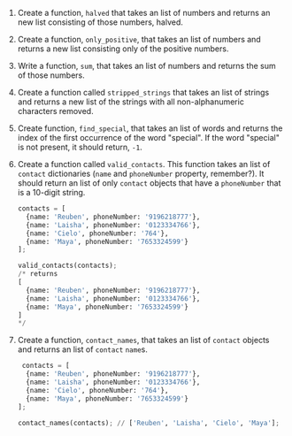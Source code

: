 1. Create a function, `halved` that takes an list of numbers and returns an new list consisting of those numbers, halved.

2. Create a function, `only_positive`, that takes an list of numbers and returns a new list consisting only of the positive numbers.

3. Write a function, `sum`, that takes an list of numbers and returns the sum of those numbers.

4. Create a function called `stripped_strings` that takes an list of strings and returns a new list of the strings with all non-alphanumeric characters removed.

5. Create function, `find_special`, that takes an list of words and returns the index of the first occurrence of the word "special". If the word "special" is not present, it should return, `-1`.

6. Create a function called `valid_contacts`. This function takes an list of `contact` dictionaries (`name` and `phoneNumber` property, remember?). It should return an list of only `contact` objects that have a `phoneNumber` that is a 10-digit string.
      ```python
      contacts = [
        {name: 'Reuben', phoneNumber: '9196218777'},
        {name: 'Laisha', phoneNumber: '0123334766'},
        {name: 'Cielo', phoneNumber: '764'},
        {name: 'Maya', phoneNumber: '7653324599'}
      ];

      valid_contacts(contacts);
      /* returns
      [
        {name: 'Reuben', phoneNumber: '9196218777'},
        {name: 'Laisha', phoneNumber: '0123334766'},
        {name: 'Maya', phoneNumber: '7653324599'}
      ]
      */
      ```

7. Create a function, `contact_names`, that takes an list of `contact` objects and returns an list of `contact` `name`s.
      ```python
       contacts = [
        {name: 'Reuben', phoneNumber: '9196218777'},
        {name: 'Laisha', phoneNumber: '0123334766'},
        {name: 'Cielo', phoneNumber: '764'},
        {name: 'Maya', phoneNumber: '7653324599'}
      ];

      contact_names(contacts); // ['Reuben', 'Laisha', 'Cielo', 'Maya'];
      ```
